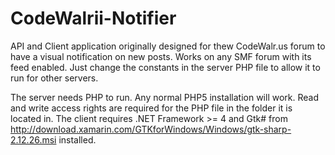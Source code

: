 # CodeWalrii-Notifier
API and Client application originally designed for thew CodeWalr.us forum to have a visual notification on new posts.
Works on any SMF forum with its feed enabled.
Just change the constants in the server PHP file to allow it to run for other servers.


The server needs PHP to run. Any normal PHP5 installation will work. Read and write access rights are required for the PHP file in the folder it is located in.
The client requires .NET Framework >= 4 and Gtk# from http://download.xamarin.com/GTKforWindows/Windows/gtk-sharp-2.12.26.msi installed.
